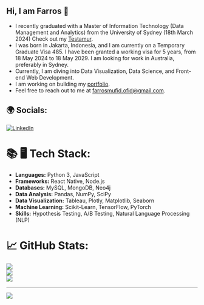 ## Hi, I am Farros 👋

- I recently graduated with a Master of Information Technology (Data Management and Analytics) from the University of Sydney (18th March 2024) Check out my [Testamur](https://www.myequals.net/r/sharelink/35130fe3-d2e5-4800-9987-a294ce497203/c71d7590-31da-41f7-a8f3-099e79de990d).
- I was born in Jakarta, Indonesia, and I am currently on a Temporary Graduate Visa 485. I have been granted a working visa for 5 years, from 18 May 2024 to 18 May 2029. I am looking for work in Australia, preferably in Sydney.
- Currently, I am diving into Data Visualization, Data Science, and Front-end Web Development.
- I am working on building my [portfolio](https://farrosmufid.netlify.app/).
- Feel free to reach out to me at farrosmufid.ofid@gmail.com.
  

## 🌍 Socials:
[![LinkedIn](https://img.shields.io/badge/LinkedIn-%230077B5.svg?logo=linkedin&logoColor=white)](https://linkedin.com/in/farros-mufid) 


# 📚 🖥️ Tech Stack:
- **Languages:** Python 3, JavaScript
- **Frameworks:** React Native, Node.js
- **Databases:** MySQL, MongoDB, Neo4j
- **Data Analysis:** Pandas, NumPy, SciPy
- **Data Visualization:** Tableau, Plotly, Matplotlib, Seaborn
- **Machine Learning:** Scikit-Learn, TensorFlow, PyTorch
- **Skills:** Hypothesis Testing, A/B Testing, Natural Language Processing (NLP)

  
# 📈 GitHub Stats:
![](https://github-readme-stats.vercel.app/api?username=farrosmufid&theme=dracula&hide_border=false&include_all_commits=false&count_private=false)<br/>
![](https://github-readme-streak-stats.herokuapp.com/?user=farrosmufid&theme=dracula&hide_border=false)<br/>
![](https://github-readme-stats.vercel.app/api/top-langs/?username=farrosmufid&theme=dracula&hide_border=false&include_all_commits=false&count_private=false&layout=compact)

---
[![](https://visitcount.itsvg.in/api?id=farrosmufid&icon=0&color=0)](https://visitcount.itsvg.in)

